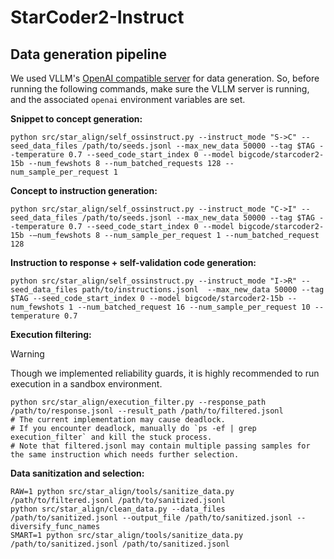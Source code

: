 # StarCoder2-Instruct 

## Data generation pipeline

We used VLLM's [OpenAI compatible server](https://docs.vllm.ai/en/latest/serving/openai_compatible_server.html) for data generation. So, before running the following commands, make sure the VLLM server is running, and the associated `openai` environment variables are set.

**Snippet to concept generation:**

```shell
python src/star_align/self_ossinstruct.py --instruct_mode "S->C" --seed_data_files /path/to/seeds.jsonl --max_new_data 50000 --tag $TAG --temperature 0.7 --seed_code_start_index 0 --model bigcode/starcoder2-15b --num_fewshots 8 --num_batched_requests 128 --num_sample_per_request 1
```

**Concept to instruction generation:**

```shell
python src/star_align/self_ossinstruct.py --instruct_mode "C->I" --seed_data_files /path/to/seeds.jsonl --max_new_data 50000 --tag $TAG --temperature 0.7 --seed_code_start_index 0 --model bigcode/starcoder2-15b -–num_fewshots 8 --num_sample_per_request 1 --num_batched_request 128
```

**Instruction to response + self-validation code generation:**

```shell
python src/star_align/self_ossinstruct.py --instruct_mode "I->R" --seed_data_files path/to/instructions.jsonl  --max_new_data 50000 --tag $TAG --seed_code_start_index 0 --model bigcode/starcoder2-15b --num_fewshots 1 --num_batched_request 16 --num_sample_per_request 10 --temperature 0.7
```

**Execution filtering:**

> [!WARNING]
> Though we implemented reliability guards, it is highly recommended to run execution in a sandbox environment.

```shell
python src/star_align/execution_filter.py --response_path /path/to/response.jsonl --result_path /path/to/filtered.jsonl
# The current implementation may cause deadlock.
# If you encounter deadlock, manually do `ps -ef | grep execution_filter` and kill the stuck process.
# Note that filtered.jsonl may contain multiple passing samples for the same instruction which needs further selection.
```

**Data sanitization and selection:**

```shell
RAW=1 python src/star_align/tools/sanitize_data.py /path/to/filtered.jsonl /path/to/sanitized.jsonl
python src/star_align/clean_data.py --data_files /path/to/sanitized.jsonl --output_file /path/to/sanitized.jsonl --diversify_func_names
SMART=1 python src/star_align/tools/sanitize_data.py /path/to/sanitized.jsonl /path/to/sanitized.jsonl
```
